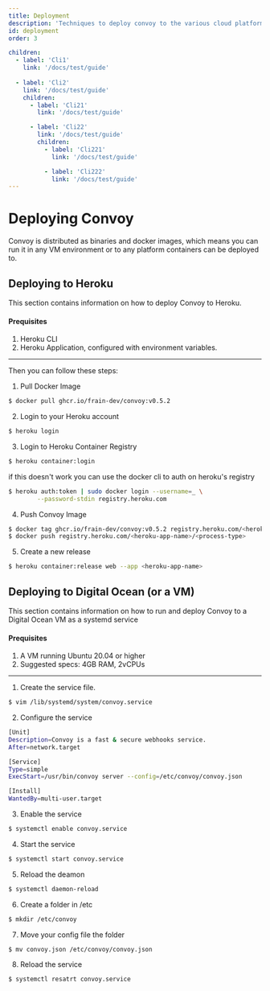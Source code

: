 ```yaml
---
title: Deployment
description: 'Techniques to deploy convoy to the various cloud platforms'
id: deployment
order: 3

children:
  - label: 'Cli1'
    link: '/docs/test/guide'
	
  - label: 'Cli2'
    link: '/docs/test/guide'
    children:
      - label: 'Cli21'
        link: '/docs/test/guide'

      - label: 'Cli22'
        link: '/docs/test/guide'
        children:
          - label: 'Cli221'
            link: '/docs/test/guide'

          - label: 'Cli222'
            link: '/docs/test/guide'
---
```


# Deploying Convoy

Convoy is distributed as binaries and docker images, which means you can run it in any VM environment or to any platform containers can be deployed to.

## Deploying to Heroku

This section contains information on how to deploy Convoy to Heroku.

#### Prequisites

1. Heroku CLI
2. Heroku Application, configured with environment variables.

---

Then you can follow these steps:

1. Pull Docker Image

```bash
$ docker pull ghcr.io/frain-dev/convoy:v0.5.2
```

2. Login to your Heroku account

```bash
$ heroku login
``` 

3. Login to Heroku Container Registry

```bash
$ heroku container:login
```
if this doesn't work you can use the docker cli to auth on heroku's registry

```bash
$ heroku auth:token | sudo docker login --username=_ \
		--password-stdin registry.heroku.com
```

4. Push Convoy Image

```bash
$ docker tag ghcr.io/frain-dev/convoy:v0.5.2 registry.heroku.com/<heroku-app-name>/<process-type>
$ docker push registry.heroku.com/<heroku-app-name>/<process-type>
```

5. Create a new release

```bash
$ heroku container:release web --app <heroku-app-name>
```

## Deploying to Digital Ocean (or a VM)

This section contains information on how to run and deploy Convoy to a Digital Ocean VM as a systemd service

#### Prequisites

1. A VM running Ubuntu 20.04 or higher
2. Suggested specs: 4GB RAM, 2vCPUs

---

1. Create the service file.

```bash
$ vim /lib/systemd/system/convoy.service
```

2. Configure the service

```bash 
[Unit]
Description=Convoy is a fast & secure webhooks service.
After=network.target

[Service]
Type=simple
ExecStart=/usr/bin/convoy server --config=/etc/convoy/convoy.json

[Install]
WantedBy=multi-user.target
```
3. Enable the service

```bash
$ systemctl enable convoy.service 
```

4. Start the service

```bash
$ systemctl start convoy.service
```

5. Reload the deamon

```bash
$ systemctl daemon-reload
```

6. Create a folder in /etc
```bash
$ mkdir /etc/convoy
```

7. Move your config file the folder
```bash
$ mv convoy.json /etc/convoy/convoy.json
```

8. Reload the service
```bash
$ systemctl resatrt convoy.service
```